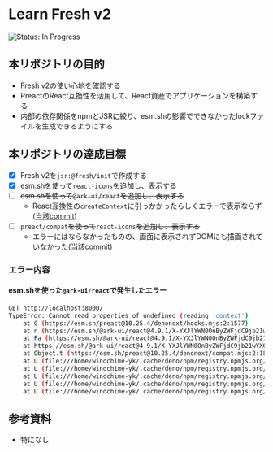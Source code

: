 # Learn Fresh v2
<!-- ![Status: ToDo](https://flat.badgen.net/static/Status/ToDo/red) -->
![Status: In Progress](https://flat.badgen.net/static/Status/In%20Progress/yellow)
<!-- ![Status: Done](https://flat.badgen.net/static/Status/Done/green) -->

## 本リポジトリの目的
- Fresh v2の使い心地を確認する
- PreactのReact互換性を活用して、React資産でアプリケーションを構築する
- 内部の依存関係をnpmとJSRに絞り、esm.shの影響でできなかったlockファイルを生成できるようにする

## 本リポジトリの達成目標
- [x] Fresh v2を`jsr:@fresh/init`で作成する
- [x] esm.shを使って`react-icons`を追加し、表示する
- [ ] ~~esm.shを使って`@ark-ui/react`を追加し、表示する~~
  - React互換性の`createContext`に引っかかったらしくエラーで表示ならず([当該commit](https://github.com/whyk-pg/learn-fresh-v2/commit/65e881029e353ac17de50607fe0a4f0e43bfb51a))
- [ ] ~~`preact/compat`を使って`react-icons`を追加し、表示する~~
  - エラーにはならなかったものの、画面に表示されずDOMにも描画されていなかった([当該commit](https://github.com/whyk-pg/learn-fresh-v2/commit/1d3d5d317d8d4dda6009711e3d4abebfa1c572dd))

### エラー内容
#### esm.shを使った`@ark-ui/react`で発生したエラー
```sh
GET http://localhost:8000/
TypeError: Cannot read properties of undefined (reading 'context')
    at G (https://esm.sh/preact@10.25.4/denonext/hooks.mjs:2:1577)
    at n (https://esm.sh/@ark-ui/react@4.9.1/X-YXJlYWN0OnByZWFjdC9jb21wYXQKZHByZWFjdEAxMC4yNS40/denonext/dist/utils/create-context.mjs:2:363)
    at Fa (https://esm.sh/@ark-ui/react@4.9.1/X-YXJlYWN0OnByZWFjdC9jb21wYXQKZHByZWFjdEAxMC4yNS40/denonext/react.mjs:2:9389)
    at https://esm.sh/@ark-ui/react@4.9.1/X-YXJlYWN0OnByZWFjdC9jb21wYXQKZHByZWFjdEAxMC4yNS40/denonext/react.mjs:2:9617
    at Object.t (https://esm.sh/preact@10.25.4/denonext/compat.mjs:2:1860)
    at U (file:///home/windchime-yk/.cache/deno/npm/registry.npmjs.org/preact-render-to-string/6.5.13/dist/index.mjs:1:5660)
    at U (file:///home/windchime-yk/.cache/deno/npm/registry.npmjs.org/preact-render-to-string/6.5.13/dist/index.mjs:1:5330)
    at U (file:///home/windchime-yk/.cache/deno/npm/registry.npmjs.org/preact-render-to-string/6.5.13/dist/index.mjs:1:6324)
    at U (file:///home/windchime-yk/.cache/deno/npm/registry.npmjs.org/preact-render-to-string/6.5.13/dist/index.mjs:1:6324)
    at U (file:///home/windchime-yk/.cache/deno/npm/registry.npmjs.org/preact-render-to-string/6.5.13/dist/index.mjs:1:4876)
```

## 参考資料
- 特になし
